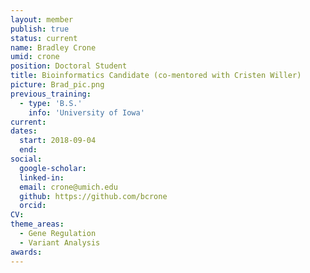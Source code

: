 ```yaml
---
layout: member
publish: true
status: current
name: Bradley Crone
umid: crone
position: Doctoral Student
title: Bioinformatics Candidate (co-mentored with Cristen Willer)
picture: Brad_pic.png
previous_training:
  - type: 'B.S.'
    info: 'University of Iowa'
current:
dates:
  start: 2018-09-04
  end:
social: 
  google-scholar: 
  linked-in: 
  email: crone@umich.edu
  github: https://github.com/bcrone
  orcid:
CV: 
theme_areas:
  - Gene Regulation
  - Variant Analysis
awards:
---
```

